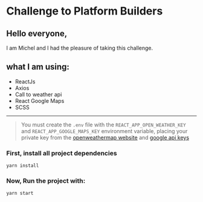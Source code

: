 # Challenge to Platform Builders

<h2>Hello everyone,</h2>
<p>I am Michel and I had the pleasure of taking this challenge.</p>

<h2>what I am using:</h2>

* ReactJs
* Axios
* Call to weather api
* React Google Maps
* SCSS

---

>You must create the `.env` file with the `REACT_APP_OPEN_WEATHER_KEY` and `REACT_APP_GOOGLE_MAPS_KEY` environment variable, placing your private key from the [openweathermap website](https://openweathermap.org/) and [google api keys](https://console.developers.google.com/)



<h3>First, install all project dependencies</h3>

```
yarn install
```

<h3>Now, Run the project with:</h3>

```
yarn start
```
